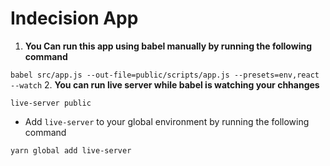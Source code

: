 # Indecision App

1. **You Can run this app using babel manually by running the following command**

`babel src/app.js --out-file=public/scripts/app.js --presets=env,react --watch`
2. **You can run live server while babel is watching your chhanges**

`live-server public`

* Add `live-server` to your global environment by running the following command

`yarn global add live-server`